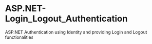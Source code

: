 # ASP.NET-Login_Logout_Authentication
ASP.NET Authentication using Identity and providing Login and Logout functionalities
